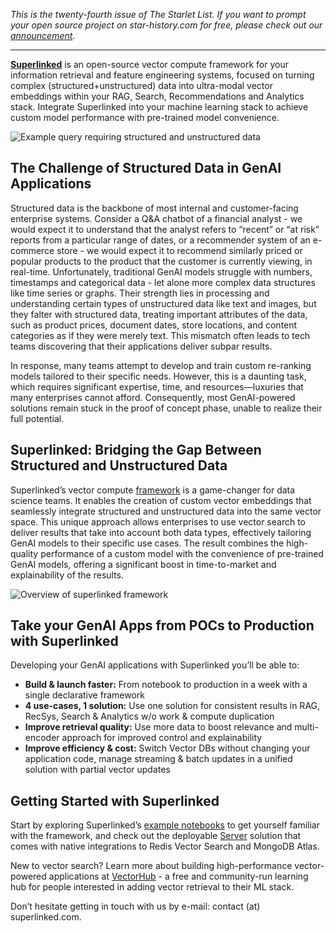 *This is the twenty-fourth issue of The Starlet List. If you want to prompt your open source project on star-history.com for free, please check out our [announcement](/blog/list-your-open-source-project).*

---

[**Superlinked**](https://www.superlinked.com/?utm_source=StarHistory&utm_medium=referral&utm_campaign=Starlet_AUG_2024) is an open-source vector compute framework for your information retrieval and feature engineering systems, focused on turning complex (structured+unstructured) data into ultra-modal vector embeddings within your RAG, Search, Recommendations and Analytics stack. Integrate Superlinked into your machine learning stack to achieve custom model performance with pre-trained model convenience.

![Example query requiring structured and unstructured data](/assets/blog/superlinked/example_query.webp)


## The Challenge of Structured Data in GenAI Applications 

Structured data is the backbone of most internal and customer-facing enterprise systems. Consider a Q&A chatbot of a financial analyst - we would expect it to understand that the analyst refers to “recent” or “at risk” reports from a particular range of dates, or a recommender system of an e-commerce store - we would expect it to recommend similarly priced or popular products to the product that the customer is currently viewing, in real-time. Unfortunately, traditional GenAI models struggle with numbers, timestamps and categorical data - let alone more complex data structures like time series or graphs. Their strength lies in processing and understanding certain types of unstructured data like text and images, but they falter with structured data, treating important attributes of the data, such as product prices, document dates, store locations, and content categories as if they were merely text. This mismatch often leads to tech teams discovering that their applications deliver subpar results.

In response, many teams attempt to develop and train custom re-ranking models tailored to their specific needs. However, this is a daunting task, which requires significant expertise, time, and resources—luxuries that many enterprises cannot afford. Consequently, most GenAI-powered solutions remain stuck in the proof of concept phase, unable to realize their full potential.


## Superlinked: Bridging the Gap Between Structured and Unstructured Data

Superlinked’s vector compute [framework](https://github.com/superlinked/superlinked) is a game-changer for data science teams. It enables the creation of custom vector embeddings that seamlessly integrate structured and unstructured data into the same vector space. This unique approach allows enterprises to use vector search to deliver results that take into account both data types, effectively tailoring GenAI models to their specific use cases. The result combines the high-quality performance of a custom model with the convenience of pre-trained GenAI models, offering a significant boost in time-to-market and explainability of the results.

![Overview of superlinked framework](/assets/blog/superlinked/superlinked_framework.webp)


## Take your GenAI Apps from POCs to Production with Superlinked

Developing your GenAI applications with Superlinked you’ll be able to:

- **Build & launch faster:** From notebook to production in a week with a single declarative framework
- **4 use-cases, 1 solution:** Use one solution for consistent results in RAG, RecSys, Search & Analytics w/o work & compute duplication
- **Improve retrieval quality:** Use more data to boost relevance and multi-encoder approach for improved control and explainability
- **Improve efficiency & cost:** Switch Vector DBs without changing your application code, manage streaming & batch updates in a unified solution with partial vector updates


## Getting Started with Superlinked

Start by exploring Superlinked’s [example notebooks](https://github.com/superlinked/superlinked?tab=readme-ov-file#use-cases) to get yourself familiar with the framework, and check out the deployable [Server](https://github.com/superlinked/superlinked/tree/main/server) solution that comes with native integrations to Redis Vector Search and MongoDB Atlas.

New to vector search? Learn more about building high-performance vector-powered applications at [VectorHub](https://superlinked.com/vectorhub/) - a free and community-run learning hub for people interested in adding vector retrieval to their ML stack.

Don’t hesitate getting in touch with us by e-mail: contact (at) superlinked.com.